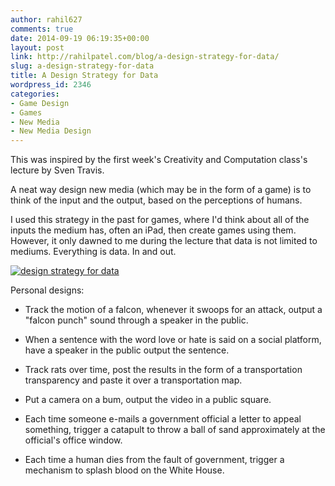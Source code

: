 ```yaml
---
author: rahil627
comments: true
date: 2014-09-19 06:19:35+00:00
layout: post
link: http://rahilpatel.com/blog/a-design-strategy-for-data/
slug: a-design-strategy-for-data
title: A Design Strategy for Data
wordpress_id: 2346
categories:
- Game Design
- Games
- New Media
- New Media Design
---
```


This was inspired by the first week's Creativity and Computation class's lecture by Sven Travis.

A neat way design new media (which may be in the form of a game) is to think of the input and the output, based on the perceptions of humans.

I used this strategy in the past for games, where I'd think about all of the inputs the medium has, often an iPad, then create games using them. However, it only dawned to me during the lecture that data is not limited to mediums. Everything is data. In and out.


[![design strategy for data](http://www.rahilpatel.com/blog/wp-content/uploads/2014/09/design-strategy-for-data.svg)](http://www.rahilpatel.com/blog/wp-content/uploads/2014/09/design-strategy-for-data.svg)


Personal designs:



	
  * Track the motion of a falcon, whenever it swoops for an attack, output a "falcon punch" sound through a speaker in the public.

	
  * When a sentence with the word love or hate is said on a social platform, have a speaker in the public output the sentence.

	
  * Track rats over time, post the results in the form of a transportation transparency and paste it over a transportation map.

	
  * Put a camera on a bum, output the video in a public square.

	
  * Each time someone e-mails a government official a letter to appeal something, trigger a catapult to throw a ball of sand approximately at the official's office window.

	
  * Each time a human dies from the fault of government, trigger a mechanism to splash blood on the White House.


